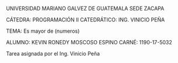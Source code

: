 UNIVERSIDAD MARIANO GALVEZ DE GUATEMALA SEDE ZACAPA

CÁTEDRA: PROGRAMACIÓN II CATEDRÁTICO: ING. VINICIO PEÑA

TEMA: Es mayor de (numeros)


ALUMNO: KEVIN RONEDY MOSCOSO ESPINO CARNÉ: 1190-17-5032

Tarea asignada por el Ing. Vinicio Peña

